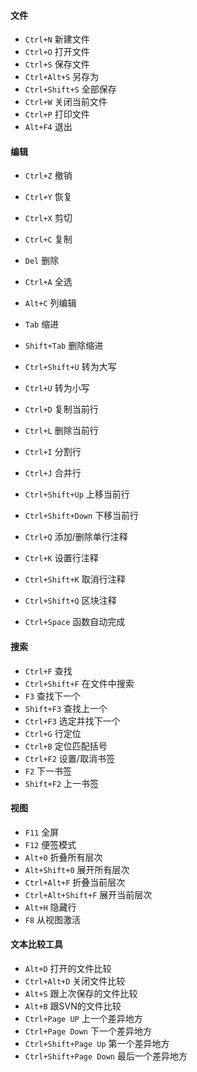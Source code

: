 #### 文件
- `Ctrl+N`                  新建文件 
- `Ctrl+O`                  打开文件 
- `Ctrl+S`                  保存文件 
- `Ctrl+Alt+S`              另存为           
- `Ctrl+Shift+S`            全部保存         
- `Ctrl+W`                  关闭当前文件
- `Ctrl+P`                  打印文件
- `Alt+F4`                  退出

#### 编辑
- `Ctrl+Z`                  撤销
- `Ctrl+Y`                  恢复
- `Ctrl+X`                  剪切
- `Ctrl+C`                  复制
- `Del`                     删除
- `Ctrl+A`                  全选
- `Alt+C`                   列编辑

- `Tab`                     缩进
- `Shift+Tab`               删除缩进
- `Ctrl+Shift+U`            转为大写
- `Ctrl+U`                  转为小写

- `Ctrl+D`                  复制当前行
- `Ctrl+L`                  删除当前行
- `Ctrl+I`                  分割行
- `Ctrl+J`                  合并行
- `Ctrl+Shift+Up`           上移当前行
- `Ctrl+Shift+Down`         下移当前行

- `Ctrl+Q`                  添加/删除单行注释
- `Ctrl+K`                  设置行注释
- `Ctrl+Shift+K`            取消行注释
- `Ctrl+Shift+Q`            区块注释

- `Ctrl+Space`              函数自动完成

#### 搜索
- `Ctrl+F`                  查找
- `Ctrl+Shift+F`            在文件中搜索
- `F3`                      查找下一个
- `Shift+F3`                查找上一个
- `Ctrl+F3`                 选定并找下一个
- `Ctrl+G`                  行定位
- `Ctrl+B`                  定位匹配括号
- `Ctrl+F2`                 设置/取消书签
- `F2`                      下一书签
- `Shift+F2`                上一书签

#### 视图
- `F11`                     全屏
- `F12`                     便签模式
- `Alt+0`                   折叠所有层次
- `Alt+Shift+0`             展开所有层次
- `Ctrl+Alt+F`              折叠当前层次
- `Ctrl+Alt+Shift+F`        展开当前层次
- `Alt+H`                   隐藏行
- `F8`                      从视图激活

#### 文本比较工具
- `Alt+D`                   打开的文件比较
- `Ctrl+Alt+D`              关闭文件比较
- `Alt+S`                   跟上次保存的文件比较
- `Alt+B`                   跟SVN的文件比较
- `Ctrl+Page UP`            上一个差异地方
- `Ctrl+Page Down`          下一个差异地方
- `Ctrl+Shift+Page Up`      第一个差异地方
- `Ctrl+Shift+Page Down`    最后一个差异地方
